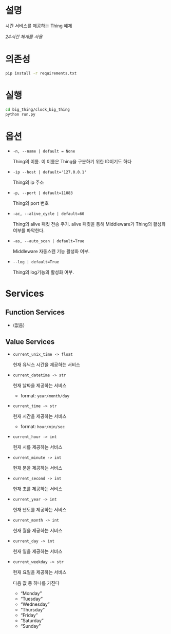 # 설명

시간 서비스를 제공하는 Thing 예제

*24시간 체계를 사용*

# 의존성

```bash
pip install -r requirements.txt
```

# 실행

```bash
cd big_thing/clock_big_thing
python run.py
```

# 옵션

- `-n, --name | default = None`
    
    Thing의 이름. 이 이름은 Thing을 구분하기 위한 ID이기도 하다 
    
- `-ip --host | default='127.0.0.1'`
    
    Thing의 ip 주소
    
- `-p, --port | default=11083`
    
    Thing의 port 번호
    
- `-ac, --alive_cycle | default=60`
    
    Thing의 alive 패킷 전송 주기. alive 패킷을 통해 Middleware가 Thing의 활성화 여부를 파악한다. 
    
- `-as, --auto_scan | default=True`
    
    Middleware 자동스캔 기능 활성화 여부.
    
- `--log | default=True`
    
    Thing의 log기능의 활성화 여부. 
    

# Services

## Function Services

- (없음)

## Value Services

- `current_unix_time -> float`
    
    현재 유닉스 시간을 제공하는 서비스
    
- `current_datetime -> str`
    
    현재 날짜을 제공하는 서비스
    
    - format: `year/month/day`
- `current_time -> str`
    
    현재 시간을 제공하는 서비스
    
    - format: `hour/min/sec`
- `current_hour -> int`
    
    현재 시를 제공하는 서비스
    
- `current_minute -> int`
    
    현재 분을 제공하는 서비스
    
- `current_second -> int`
    
    현재 초를 제공하는 서비스
    
- `current_year -> int`
    
    현재 년도를 제공하는 서비스
    
- `current_month -> int`
    
    현재 월을 제공하는 서비스
    
- `current_day -> int`
    
    현재 일을 제공하는 서비스
    
- `current_weekday -> str`
    
    현재 요일을 제공하는 서비스
    
    다음 값 중 하나를 가진다
    
    - “Monday”
    - “Tuesday”
    - “Wednesday”
    - “Thursday”
    - “Friday”
    - “Saturday”
    - “Sunday”